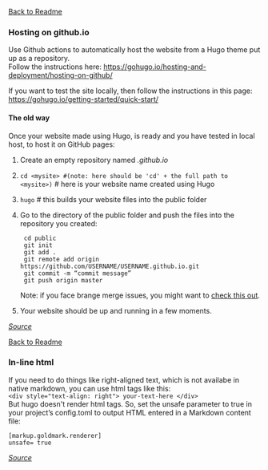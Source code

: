 [Back to Readme](README.md)

### Hosting on github.io
Use Github actions to automatically host the website from a Hugo theme put up as a repository.  
Follow the instructions here: https://gohugo.io/hosting-and-deployment/hosting-on-github/

If you want to test the site locally, then follow the instructions in this page: https://gohugo.io/getting-started/quick-start/

#### The old way
Once your website made using Hugo, is ready and you have tested in local host, to host it on GitHub pages:
1. Create an empty repository named _<USERNAME>.github.io_
2. `cd <mysite> #(note: here should be 'cd' + the full path to <mysite>)`  # here <mysite> is your website name created using Hugo
3. `hugo` # this builds your website files into the public folder
4. Go to the directory of the public folder and push the files into the repository you created:  

        cd public  
        git init  
        git add .
        git remote add origin https://github.com/USERNAME/USERNAME.github.io.git  
        git commit -m “commit message”  
        git push origin master  
    Note: if you face brange merge issues, you might want to [check this out](https://github.com/nithishkgnani/Linux-Tips-and-Tricks/wiki/github-git#merge-issues).
5. Your website should be up and running in a few moments.

[_Source_](https://levelup.gitconnected.com/build-a-personal-website-with-github-pages-and-hugo-6c68592204c7)

[Back to Readme](README.md)

### In-line html
If you need to do things like right-aligned text, which is not availabe in native markdown, you can use html tags like this:  
`<div style="text-align: right"> your-text-here </div>`  
But hugo doesn't render html tags. So, set the unsafe parameter to true in your project’s config.toml to output HTML entered in a Markdown content file:  
```
[markup.goldmark.renderer]
unsafe= true
```
[_Source_](https://discourse.gohugo.io/t/text-alignment-not-working/36333/5)